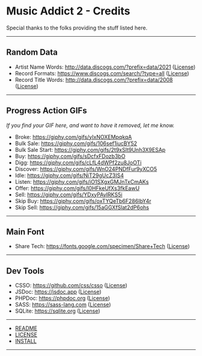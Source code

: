 # Music Addict 2 - Credits

Special thanks to the folks providing the stuff listed here.

---

## Random Data

- Artist Name Words: <http://data.discogs.com/?prefix=data/2021> ([License](http://creativecommons.org/about/cc0))
- Record Formats: <https://www.discogs.com/search/?type=all> ([License](http://creativecommons.org/about/cc0))
- Record Title Words: <http://data.discogs.com/?prefix=data/2008> ([License](http://creativecommons.org/about/cc0))

---

## Progress Action GIFs

*If you find your GIF here, and want to have it removed, let me know.*

- Broke: <https://giphy.com/gifs/yIxNOXEMpqkqA>
- Bulk Sale: <https://giphy.com/gifs/106sef1iucBY52>
- Bulk Sale Start: <https://giphy.com/gifs/2t9xSIt9Unh3X9ESAp>
- Buy: <https://giphy.com/gifs/sDcfxFDozb3bO>
- Digg: <https://giphy.com/gifs/cLfL4dWPf2zu8JoOTi>
- Discover: <https://giphy.com/gifs/WnO24PNDfFur9yXCO5>
- Idle: <https://giphy.com/gifs/NiT29gUcZ3IS4>
- Listen: <https://giphy.com/gifs/iO1SXgxGMJnTxCmAKs>
- Offer: <https://giphy.com/gifs/l0HFkeUfXs3fkEawU>
- Sell: <https://giphy.com/gifs/YDxyPAyIRKS5i>
- Skip Buy: <https://giphy.com/gifs/oxTYQeTb6F286IbY4r>
- Skip Sell: <https://giphy.com/gifs/15aGGXfSlat2dP6ohs>

---

## Main Font

- Share Tech: <https://fonts.google.com/specimen/Share+Tech> ([License](https://scripts.sil.org/cms/scripts/page.php?site_id=nrsi&id=OFL))

---

## Dev Tools

- CSSO: <https://github.com/css/csso> ([License](https://github.com/css/csso/blob/master/LICENSE))
- JSDoc: <https://jsdoc.app> ([License](https://github.com/jsdoc/jsdoc/blob/main/LICENSE))
- PHPDoc: <https://phpdoc.org> ([License](https://github.com/phpDocumentor/phpDocumentor/blob/master/LICENSE))
- SASS: <https://sass-lang.com> ([License](https://github.com/sass/dart-sass/blob/main/LICENSE))
- SQLite: <https://sqlite.org> ([License](https://sqlite.org/copyright.html))

---

- [README](https://github.com/etrusci-org/musicaddict2/blob/main/README.md)
- [LICENSE](https://github.com/etrusci-org/musicaddict2/blob/main/LICENSE.md)
- [INSTALL](https://github.com/etrusci-org/musicaddict2/blob/main/INSTALL.md)

---
